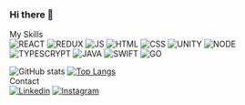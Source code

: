 ### Hi there 👋

<!--
**leonardosantosb/leonardosantosb** is a ✨ _special_ ✨ repository because its `README.md` (this file) appears on your GitHub profile.

Here are some ideas to get you started:

- 🔭 I’m currently working on ...
- 🌱 I’m currently learning ...
- 👯 I’m looking to collaborate on ...
- 🤔 I’m looking for help with ...
- 💬 Ask me about ...
- 📫 How to reach me: ...
- 😄 Pronouns: ...
- ⚡ Fun fact: ...
-->
My Skills
<br />
![REACT](https://img.shields.io/badge/React-20232A?style=for-the-badge&logo=react&logoColor=61DAFB)
![REDUX](https://img.shields.io/badge/Redux-593D88?style=for-the-badge&logo=redux&logoColor=black)
![JS](https://img.shields.io/badge/JavaScript-323330?style=for-the-badge&logo=javascript&logoColor=F7DF1E)
![HTML](https://img.shields.io/badge/HTML-239120?style=for-the-badge&logo=html5&logoColor=black)
![CSS](https://img.shields.io/badge/CSS-239120?&style=for-the-badge&logo=css3&logoColor=black)
![UNITY](https://img.shields.io/badge/Unity-100000?style=for-the-badge&logo=unity&logoColor=white)
![NODE](https://img.shields.io/badge/Node.js-43853D?style=for-the-badge&logo=node.js&logoColor=white)
![TYPESCRYPT](https://img.shields.io/badge/TypeScript-007ACC?style=for-the-badge&logo=typescript&logoColor=white)
![JAVA](https://img.shields.io/badge/Java-ED8B00?style=for-the-badge&logo=openjdk&logoColor=white)
![SWIFT](https://img.shields.io/badge/Swift-FA7343?style=for-the-badge&logo=swift&logoColor=white)
![GO](https://img.shields.io/badge/Go-00ADD8?style=for-the-badge&logo=go&logoColor=white)





![GitHub stats](https://github-readme-stats.vercel.app/api?username=leonardosantosb&show_icons=true&theme=dark&border_radius=15)
[![Top Langs](https://github-readme-stats.vercel.app/api/top-langs/?username=leonardosantosb&layout=compact&theme=dark&border_radius=15)](https://github.com/leonardosantosb/github-readme-stats)
<br /> 
Contact
<br />
[![Linkedin](https://img.shields.io/badge/LinkedIn-0077B5?style=for-the-badge&logo=linkedin&logoColor=black)](https://www.linkedin.com/in/leonardosantosb/)
[![Instagram](https://img.shields.io/badge/Instagram-E4405F?style=for-the-badge&logo=instagram&logoColor=black)](https://www.instagram.com/leosantos_dev/)
